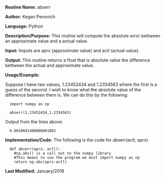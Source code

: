 **Routine Name:**           abserr

**Author:** Kegan Penovich

**Language:** Python

**Description/Purpose:** This routine will compute the absolute error bettween an approximate value and a actual value.

**Input:** Imputs are aprx (approximate value) and actl (actual value).

**Output:** This routine returns a float that is absolute value the difference bettween the actual and approximate value.

**Usage/Example:**

Suppose I have two values, 1.23452434 and 1.2334563 where the first is a guess of the second. I wish to know what the absolute value of the difference between them is.
We can do this by the following: 

      import numpy as np
      
      abserr(1.23452434,1.2334563)

Output from the lines above:

      0.0010681400000001062

**Implementation/Code:** The following is the code for abserr(actl, aprx)

      def abserr(aprx, actl):
        #np.abs() is a call out to the numpy library
        #This means to use the program we must import numpy as np
        return np.abs(aprx-actl)
        

**Last Modified:** January/2018
